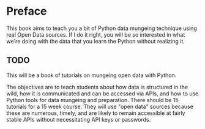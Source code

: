 # Preface 

This book aims to teach you a bit of Python data mungeing technique using real Open Data sources.  If I do it right, you will be so interested in what we're doing with the data that you learn the Python without realizing it.

## TODO

This will be a book of tutorials on mungeing open data with Python.

The objectives are to teach students about how data is structured in the wild, how it is communicated and can be accessed via APIs, and how to use Python tools for data mungeing and preparation.  There should be 15 tutorials for a 15 week course.  They will use "open data" sources because these are numerous, timely, and are likely to remain accessible at fairly stable APIs without necessitating API keys or passwords.